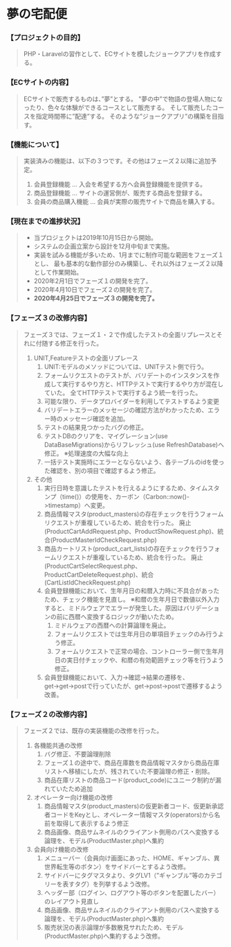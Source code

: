 
# 夢の宅配便

### 【プロジェクトの目的】

   > PHP・Laravelの習作として、ECサイトを模したジョークアプリを作成する。

### 【ECサイトの内容】

   >ECサイトで販売するものは、”夢”とする。
   >"夢の中”で物語の登場人物になったり、色々な体験ができるコースとして販売する。
   >そして販売したコースを指定時間帯に”配達”する。
   >そのような”ジョークアプリ”の構築を目指す。

### 【機能について】

  >実装済みの機能は、以下の３つです。その他はフェーズ２以降に追加予定。
  >1.  会員登録機能        …  入会を希望する方へ会員登録機能を提供する。
  >1.  商品登録機能        …  サイトの運営側が、販売する商品を登録する。
  >1.  会員の商品購入機能   …  会員が実際の販売サイトで商品を購入する。

### 【現在までの進捗状況】

   >*  当プロジェクトは2019年10月15日から開始。
   >*  システムの企画立案から設計を12月中旬まで実施。
   >*  実装を試みる機能が多いため、1月までに制作可能な範囲をフェーズ１とし、
       最も基本的な動作部分のみ構築し、それ以外はフェーズ２以降として作業開始。
   >*  2020年2月1日でフェーズ１の開発を完了。
   >*  2020年4月10日でフェーズ２の開発を完了。
   >*  **2020年4月25日でフェーズ３の開発を完了。**

### 【フェーズ３の改修内容】
   >   フェーズ３では、フェーズ１・２で作成したテストの全面リプレースとそれに付随する修正を行った。
   > 1. UNIT,Featureテストの全面リプレース
   >    1. UNIT:モデルのメソッドについては、UNITテスト側で行う。
   >    1. フォームリクエストのテストが、バリデートのインスタンスを作成して実行するやり方と、HTTPテストで実行するやり方が混在していた。
   全てHTTPテストで実行するよう統一を行った。
   >    1. 可能な限り、データプロバイダーを利用してテストするよう変更
   >    1. バリデートエラーのメッセージの確認方法がわかったため、エラー時のメッセージ確認を追加。
   >    1. テストの結果見つかったバグの修正。
   >    1. テストDBのクリアを、マイグレーション(use DataBaseMigrations)からリフレッシュ(use RefreshDatabase)へ修正。
           ※処理速度の大幅な向上
   >    1. 一括テスト実施時にエラーとならないよう、各テーブルのidを使った確認を、別の項目で確認するよう修正。
   > 1. その他
   >    1. 実行日時を意識したテストを行えるようにするため、タイムスタンプ（time()）の使用を、カーボン（Carbon::now()->timestamp）へ変更。
   >    1. 商品情報マスタ(product_masters)の存在チェックを行うフォームリクエストが重複しているため、統合を行った。
            廃止(ProductCartAddRequest.php、ProductShowRequest.php)、統合(ProductMasterIdCheckRequest.php)
   >    1. 商品カートリスト(product_cart_lists)の存在チェックを行うフォームリクエストが重複しているため、統合を行った。
            廃止(ProductCartSelectRequest.php、ProductCartDeleteRequest.php)、統合(CartListIdCheckRequest.php)
   >    1. 会員登録機能において、生年月日の和暦入力時に不具合があったため、チェック機能を見直し。
            ※和暦の生年月日で数値以外入力すると、ミドルウェアでエラーが発生した。原因はバリデーションの前に西暦へ変換するロジックが動いたため。
   >       1. ミドルウェアの西暦への計算論理を廃止。
   >       1. フォームリクエストでは生年月日の単項目チェックのみ行うよう修正。
   >       1. フォームリクエストで正常の場合、コントローラー側で生年月日の実日付チェックや、和暦の有効範囲チェック等を行うよう修正。
   >    1. 会員登録機能において、入力→確認→結果の遷移を、get→get→postで行っていたが、get→post→postで遷移するよう改善。

### 【フェーズ２の改修内容】
   >   フェーズ２では、既存の実装機能の改修を行った。
   > 1. 各機能共通の改修
   >    1. バグ修正、不要論理削除
   >    1. フェーズ１の途中で、商品在庫数を商品情報マスタから商品在庫リストへ移植にしたが、残されていた不要論理の修正・削除。
   >    1. 商品在庫リストの商品コード(product_code)にユニーク制約が漏れていたため追加
   > 1. オペレーター向け機能の改修
   >    1. 商品情報マスタ(product_masters)の仮更新者コード、仮更新承認者コードをKeyとし、オペレーター情報マスタ(operators)から名前を取得して表示するよう修正
   >    1. 商品画像、商品サムネイルのクライアント側用のパスへ変換する論理を、モデル(ProductMaster.php)へ集約
   > 1. 会員向け機能の改修
   >    1. メニューバー（会員向け画面にあった、HOME、ギャンブル、異世界転生等のボタン）をサイドバーとするよう改修。
   >    1. サイドバーにタグマスタより、タグLV1（”ギャンブル”等のカテゴリーを表すタグ）を列挙するよう改修。
   >    1. ヘッダー部（ログイン、ログアウト等のボタンを配置したバー）のレイアウト見直し
   >    1. 商品画像、商品サムネイルのクライアント側用のパスへ変換する論理を、モデル(ProductMaster.php)へ集約
   >    1. 販売状況の表示論理が多数散見サれたため、モデル(ProductMaster.php)へ集約するよう改修。
